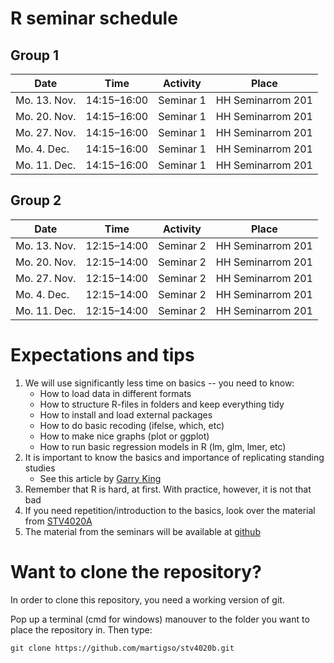# R seminar schedule

## Group 1

| Date         | Time	       | Activity	 | Place	           |
| ------------ | ----------- | --------- | ----------------- |
| Mo. 13. Nov. | 14:15–16:00 | Seminar 1 | HH Seminarrom 201 |
| Mo. 20. Nov. | 14:15–16:00 | Seminar 1 | HH Seminarrom 201 |
| Mo. 27. Nov. | 14:15–16:00 | Seminar 1 | HH Seminarrom 201 |
| Mo. 4. Dec.  | 14:15–16:00 | Seminar 1 | HH Seminarrom 201 |
| Mo. 11. Dec. | 14:15–16:00 | Seminar 1 | HH Seminarrom 201 |

## Group 2

| Date         | Time	       | Activity	 | Place	           |
| ------------ | ----------- | --------- | ----------------- |
| Mo. 13. Nov. | 12:15–14:00 | Seminar 2 | HH Seminarrom 201 |
| Mo. 20. Nov. | 12:15–14:00 | Seminar 2 | HH Seminarrom 201 |
| Mo. 27. Nov. | 12:15–14:00 | Seminar 2 | HH Seminarrom 201 |
| Mo. 4. Dec.	 | 12:15–14:00 | Seminar 2 | HH Seminarrom 201 |
| Mo. 11. Dec. | 12:15–14:00 | Seminar 2 | HH Seminarrom 201 |

# Expectations and tips
1. We will use significantly less time on basics -- you need to know:
    - How to load data in different formats
    - How to structure R-files in folders and keep everything tidy
    - How to install and load external packages
    - How to do basic recoding (ifelse, which, etc)
    - How to make nice graphs (plot or ggplot)
    - How to run basic regression models in R (lm, glm, lmer, etc)
2. It is important to know the basics and importance of replicating standing studies
    - See this article by [Garry King](https://gking.harvard.edu/files/replication.pdf)
3. Remember that R is hard, at first. With practice, however, it is not that bad
4. If you need repetition/introduction to the basics, look over the material from [STV4020A](https://github.com/martigso/stv4020aR)
5. The material from the seminars will be available at [github](https://github.com/martigso/stv4020b)

# Want to clone the repository?
In order to clone this repository, you need a working version of git.

Pop up a terminal (cmd for windows) manouver to the folder you want to place the repository in. Then type:
```
git clone https://github.com/martigso/stv4020b.git
```
